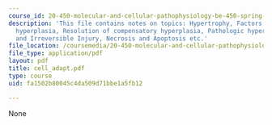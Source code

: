 ```yaml
---
course_id: 20-450-molecular-and-cellular-pathophysiology-be-450-spring-2005
description: 'This file contains notes on topics: Hypertrophy, Factors driving compensatory
  hyperplasia, Resolution of compensatory hyperplasia, Pathologic hyperplasia, Reversible
  and Irreversible Injury, Necrosis and Apoptosis etc.'
file_location: /coursemedia/20-450-molecular-and-cellular-pathophysiology-be-450-spring-2005/fa1502b80045c4da509d71bbe1a5fb12_cell_adapt.pdf
file_type: application/pdf
layout: pdf
title: cell_adapt.pdf
type: course
uid: fa1502b80045c4da509d71bbe1a5fb12

---
```

None
